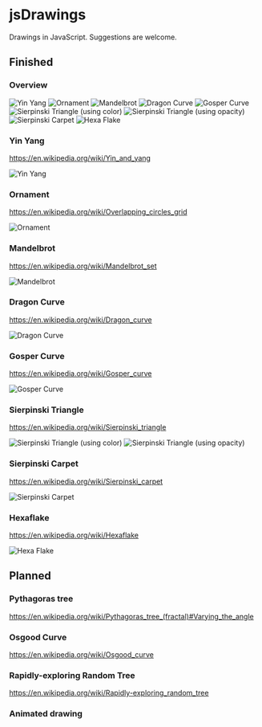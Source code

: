 # jsDrawings


Drawings in JavaScript. Suggestions are welcome.



## Finished


### Overview

![](img/xs/yinyang.png?raw=true "Yin Yang")
![](img/xs/ornament.png?raw=true "Ornament")
![](img/xs/mandelbrot.png?raw=true "Mandelbrot")
![](img/xs/dragoncurve.png?raw=true "Dragon Curve")
![](img/xs/gospercurve.png?raw=true "Gosper Curve")
![](img/xs/sierpinski.png?raw=true "Sierpinski Triangle (using color)")
![](img/xs/sierpinski2.png?raw=true "Sierpinski Triangle (using opacity)")
![](img/xs/sierpinskiCarpet.png?raw=true "Sierpinski Carpet")
![](img/xs/hexaflake.png?raw=true "Hexa Flake")


### Yin Yang

https://en.wikipedia.org/wiki/Yin_and_yang

![](img/yinyang.png?raw=true "Yin Yang")


### Ornament

https://en.wikipedia.org/wiki/Overlapping_circles_grid

![](img/ornament.png?raw=true "Ornament")


### Mandelbrot

https://en.wikipedia.org/wiki/Mandelbrot_set

![](img/mandelbrot.png?raw=true "Mandelbrot")


### Dragon Curve

https://en.wikipedia.org/wiki/Dragon_curve

![](img/dragoncurve.png?raw=true "Dragon Curve")


### Gosper Curve

https://en.wikipedia.org/wiki/Gosper_curve

![](img/gospercurve.png?raw=true "Gosper Curve")


### Sierpinski Triangle

https://en.wikipedia.org/wiki/Sierpinski_triangle

![](img/sierpinski.png?raw=true "Sierpinski Triangle (using color)")
![](img/sierpinski2.png?raw=true "Sierpinski Triangle (using opacity)")


### Sierpinski Carpet

https://en.wikipedia.org/wiki/Sierpinski_carpet

![](img/sierpinskiCarpet.png?raw=true "Sierpinski Carpet")


### Hexaflake

https://en.wikipedia.org/wiki/Hexaflake

![](img/hexaflake.png?raw=true "Hexa Flake")


## Planned




### Pythagoras tree

https://en.wikipedia.org/wiki/Pythagoras_tree_(fractal)#Varying_the_angle


### Osgood Curve

https://en.wikipedia.org/wiki/Osgood_curve


### Rapidly-exploring Random Tree

https://en.wikipedia.org/wiki/Rapidly-exploring_random_tree


### Animated drawing
